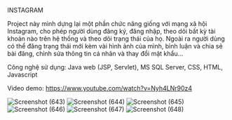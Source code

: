 INSTAGRAM


Project này mình dựng lại một phần chức năng giống với mạng xã hội Instagram, cho phép người dùng đăng ký, đăng nhập, theo dõi bất kỳ tài khoản nào trên hệ thống và theo dõi trạng thái của họ. Ngoài ra người dùng có thể đăng trạng thái mới kèm vài hình ảnh của mình, bình luận và chia sẻ bài đăng, chỉnh sửa thông tin cá nhân và thay đổi mật khẩu...

Công nghệ sử dụng: Java web (JSP, Servlet), MS SQL Server, CSS, HTML, Javascript

Video demo: https://www.youtube.com/watch?v=Nyh4LNr90z4

![Screenshot (643)](https://user-images.githubusercontent.com/72727829/129473214-9908cab6-acf5-41cb-9568-54e11a972bcd.png)
![Screenshot (644)](https://user-images.githubusercontent.com/72727829/129473216-272101fe-ed03-48f9-bd13-947130411651.png)
![Screenshot (645)](https://user-images.githubusercontent.com/72727829/129473217-eb38260b-10b7-458b-8628-5ad36a9709ff.png)
![Screenshot (646)](https://user-images.githubusercontent.com/72727829/129473219-e95b8be2-c30e-4f68-ae56-a605e1764344.png)
![Screenshot (647)](https://user-images.githubusercontent.com/72727829/129473221-277ed02e-f273-4712-a43f-57a94b8ce916.png)
![Screenshot (648)](https://user-images.githubusercontent.com/72727829/129473225-c69fbdbd-be69-4b3c-83b9-3e475f4941df.png)
